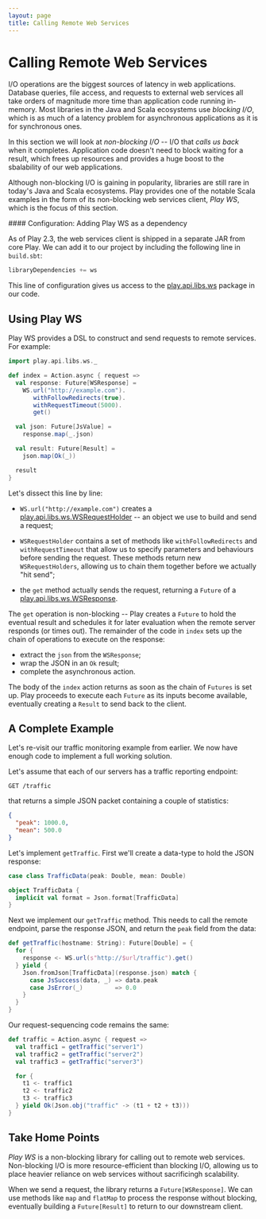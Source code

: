 ```yaml
---
layout: page
title: Calling Remote Web Services
---
```


# Calling Remote Web Services

I/O operations are the biggest sources of latency in web applications. Database queries, file access, and requests to external web services all take orders of magnitude more time than application code running in-memory. Most libraries in the Java and Scala ecosystems use *blocking I/O*, which is as much of a latency problem for asynchronous applications as it is for synchronous ones.

In this section we will look at *non-blocking I/O* -- I/O that *calls us back* when it completes. Application code doesn't need to block waiting for a result, which frees up resources and provides a huge boost to the sbalability of our web applications.

Although non-blocking I/O is gaining in popularity, libraries are still rare in today's Java and Scala ecosystems. Play provides one of the notable Scala examples in the form of its non-blocking web services client, *Play WS*, which is the focus of this section.

<div class="callout callout-info">
#### Configuration: Adding Play WS as a dependency

As of Play 2.3, the web services client is shipped in a separate JAR from core Play. We can add it to our project by including the following line in `build.sbt`:

~~~ scala
libraryDependencies += ws
~~~

This line of configuration gives us access to the [play.api.libs.ws] package in our code.

[play.api.libs.ws]: https://www.playframework.com/documentation/2.3.x/api/scala/index.html#play.api.libs.ws.package
</div>

## Using Play WS

Play WS provides a DSL to construct and send requests to remote services. For example:

~~~ scala
import play.api.libs.ws._

def index = Action.async { request =>
  val response: Future[WSResponse] =
    WS.url("http://example.com").
       withFollowRedirects(true).
       withRequestTimeout(5000).
       get()

  val json: Future[JsValue] =
    response.map(_.json)

  val result: Future[Result] =
    json.map(Ok(_))

  result
}
~~~

Let's dissect this line by line:

 - `WS.url("http://example.com")` creates a [play.api.libs.ws.WSRequestHolder] -- an object we use to build and send a request;

 - `WSRequestHolder` contains a set of methods like `withFollowRedirects` and `withRequestTimeout` that allow us to specify parameters and behaviours  before sending the request. These methods return new `WSRequestHolders`, allowing us to chain them together before we actually "hit send";

 - the `get` method actually sends the request, returning a `Future` of a [play.api.libs.ws.WSResponse].

The `get` operation is non-blocking -- Play creates a `Future` to hold the eventual result and schedules it for later evaluation when the remote server responds (or times out). The remainder of the code in `index` sets up the chain of operations to execute on the response:

 - extract the `json` from the `WSResponse`;
 - wrap the JSON in an `Ok` result;
 - complete the asynchronous action.

The body of the `index` action returns as soon as the chain of `Futures` is set up. Play proceeds to execute each `Future` as its inputs become available, eventually creating a `Result` to send back to the client.

[play.api.libs.ws.WSRequestHolder]: https://www.playframework.com/documentation/2.3.x/api/scala/index.html#play.api.libs.ws.WSRequestHolder
[play.api.libs.ws.WSResponse]: https://www.playframework.com/documentation/2.3.x/api/scala/index.html#play.api.libs.ws.WSResponse

## A Complete Example

Let's re-visit our traffic monitoring example from earlier. We now have enough code to implement a full working solution.

Let's assume that each of our servers has a traffic reporting endpoint:

~~~
GET /traffic
~~~

that returns a simple JSON packet containing a couple of statistics:

~~~ json
{
  "peak": 1000.0,
  "mean": 500.0
}
~~~

Let's implement `getTraffic`. First we'll create a data-type to hold the JSON response:

~~~ scala
case class TrafficData(peak: Double, mean: Double)

object TrafficData {
  implicit val format = Json.format[TrafficData]
}
~~~

Next we implement our `getTraffic` method. This needs to call the remote endpoint, parse the response JSON, and return the `peak` field from the data:

~~~ scala
def getTraffic(hostname: String): Future[Double] = {
  for {
    response <- WS.url(s"http://$url/traffic").get()
  } yield {
    Json.fromJson[TrafficData](response.json) match {
      case JsSuccess(data, _) => data.peak
      case JsError(_)         => 0.0
    }
  }
}
~~~

Our request-sequencing code remains the same:

~~~ scala
def traffic = Action.async { request =>
  val traffic1 = getTraffic("server1")
  val traffic2 = getTraffic("server2")
  val traffic3 = getTraffic("server3")

  for {
    t1 <- traffic1
    t2 <- traffic2
    t3 <- traffic3
  } yield Ok(Json.obj("traffic" -> (t1 + t2 + t3)))
}
~~~

## Take Home Points

*Play WS* is a non-blocking library for calling out to remote web services. Non-blocking I/O is more resource-efficient than blocking I/O, allowing us to place heavier reliance on web services without sacrificingh scalability.

When we send a request, the library returns a `Future[WSResponse]`. We can use methods like `map` and `flatMap` to process the response without blocking, eventually building a `Future[Result]` to return to our downstream client.
